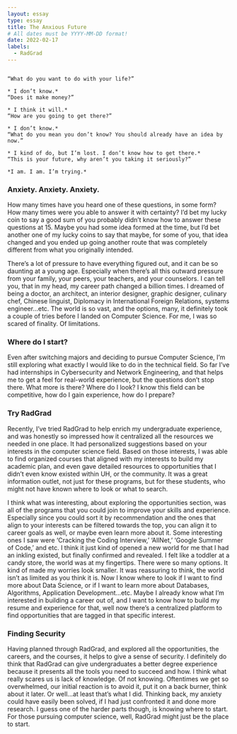 ```yaml
---
layout: essay
type: essay
title: The Anxious Future
# All dates must be YYYY-MM-DD format!
date: 2022-02-17
labels:
  - RadGrad
---
```


```

“What do you want to do with your life?”
                                                                                                                                     * I don’t know.*
“Does it make money?”
                                                                                                                                  * I think it will.*
“How are you going to get there?”
                                                                                                                                     * I don’t know.*
“What do you mean you don’t know? You should already have an idea by now.”
                                                                                        * I kind of do, but I’m lost. I don’t know how to get there.*
“This is your future, why aren’t you taking it seriously?” 
                                                                                                                            *I am. I am. I’m trying.*

```

### Anxiety. Anxiety. Anxiety. 

How many times have you heard one of these questions, in some form? How many times were you able to answer it with certainty? I’d bet my lucky coin to say a good sum of you probably didn’t know how to answer these questions at 15. Maybe you had some idea formed at the time, but I’d bet another one of my lucky coins to say that maybe, for some of you, that idea changed and you ended up going another route that was completely different from what you originally intended.

There’s a lot of pressure to have everything figured out, and it can be so daunting at a young age. Especially when there’s all this outward pressure from your family, your peers, your teachers, and your counselors. I can tell you, that in my head, my career path changed a billion times. I dreamed of being a doctor, an architect, an interior designer, graphic designer, culinary chef, Chinese linguist, Diplomacy in International Foreign Relations, systems engineer…etc. The world is so vast, and the options, many, it definitely took a couple of tries before I landed on Computer Science. For me, I was so scared of finality. Of limitations. 

### Where do I start?

Even after switching majors and deciding to pursue Computer Science, I’m still exploring what exactly I would like to do in the technical field. So far I’ve had internships in Cybersecurity and Network Engineering, and that helps me to get a feel for real-world experience, but the questions don’t stop there. What more is there? Where do I look? I know this field can be competitive, how do I gain experience, how do I prepare? 

### Try RadGrad

Recently, I’ve tried RadGrad to help enrich my undergraduate experience, and was honestly so impressed how it centralized all the resources we needed in one place. It had personalized suggestions based on your interests in the computer science field. Based on those interests, I was able to find organized courses that aligned with my interests to build my academic plan, and even gave detailed resources to opportunities that I didn’t even know existed within UH, or the community. It was a great information outlet, not just for these programs, but for these students, who might not have known where to look or what to search. 

I think what was interesting, about exploring the opportunities section, was all of the programs that you could join to improve your skills and experience. Especially since you could sort it by recommendation and the ones that align to your interests can be filtered towards the top, you can align it to career goals as well, or maybe even learn more about it. Some interesting ones I saw were ‘Cracking the Coding Interview,’ ‘AllNet,’ ‘Google Summer of Code,’ and etc. I think it just kind of opened a new world for me that I had an inkling existed, but finally confirmed and revealed. I felt like a toddler at a candy store, the world was at my fingertips. There were so many options. It kind of made my worries look smaller. It was reassuring to think, the world isn’t as limited as you think it is. Now I know where to look if I want to find more about Data Science, or if I want to learn more about Databases, Algorithms, Application Development…etc. Maybe I already know what I’m interested in building a career out of, and I want to know how to build my resume and experience for that, well now there’s a centralized platform to find opportunities that are tagged in that specific interest. 

### Finding Security

Having planned through RadGrad, and explored all the opportunities, the careers, and the courses, it helps to give a sense of security. I definitely do think that RadGrad can give undergraduates a better degree experience because it presents all the tools you need to succeed and how. I think what really scares us is lack of knowledge. Of not knowing. Oftentimes we get so overwhelmed, our initial reaction is to avoid it, put it on a back burner, think about it later. Or well…at least that’s what I did. Thinking back, my anxiety could have easily been solved, if I had just confronted it and done more research. I guess one of the harder parts though, is knowing where to start. For those pursuing computer science, well, RadGrad might just be the place to start. 

